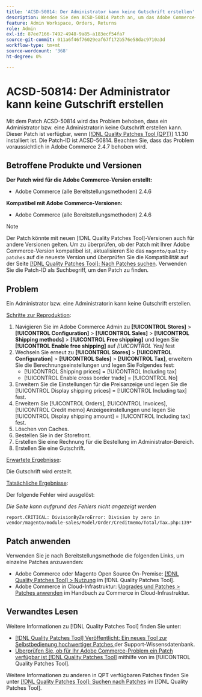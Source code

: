 ```yaml
---
title: 'ACSD-50814: Der Administrator kann keine Gutschrift erstellen'
description: Wenden Sie den ACSD-50814 Patch an, um das Adobe Commerce-Problem zu beheben, bei dem ein Administrator bzw. eine Administratorin keine Gutschrift erstellen kann.
feature: Admin Workspace, Orders, Returns
role: Admin
exl-id: 87ee7166-7492-4948-9a85-a183ecf54fa7
source-git-commit: 011a6f46f76029eaf67f172b576e58dac9710a3d
workflow-type: tm+mt
source-wordcount: '368'
ht-degree: 0%

---
```


# ACSD-50814: Der Administrator kann keine Gutschrift erstellen

Mit dem Patch ACSD-50814 wird das Problem behoben, dass ein Administrator bzw. eine Administratorin keine Gutschrift erstellen kann. Dieser Patch ist verfügbar, wenn [[!DNL Quality Patches Tool (QPT)]](https://experienceleague.adobe.com/en/docs/commerce-operations/tools/quality-patches-tool/quality-patches-tool-to-self-serve-quality-patches) 1.1.30 installiert ist. Die Patch-ID ist ACSD-50814. Beachten Sie, dass das Problem voraussichtlich in Adobe Commerce 2.4.7 behoben wird.

## Betroffene Produkte und Versionen

**Der Patch wird für die Adobe Commerce-Version erstellt:**

* Adobe Commerce (alle Bereitstellungsmethoden) 2.4.6

**Kompatibel mit Adobe Commerce-Versionen:**

* Adobe Commerce (alle Bereitstellungsmethoden) 2.4.6

>[!NOTE]
>
>Der Patch könnte mit neuen [!DNL Quality Patches Tool]-Versionen auch für andere Versionen gelten. Um zu überprüfen, ob der Patch mit Ihrer Adobe Commerce-Version kompatibel ist, aktualisieren Sie das `magento/quality-patches` auf die neueste Version und überprüfen Sie die Kompatibilität auf der Seite [[!DNL Quality Patches Tool]: Nach Patches suchen](https://experienceleague.adobe.com/tools/commerce-quality-patches/index.html). Verwenden Sie die Patch-ID als Suchbegriff, um den Patch zu finden.

## Problem

Ein Administrator bzw. eine Administratorin kann keine Gutschrift erstellen.

<u>Schritte zur Reproduktion</u>:

1. Navigieren Sie im Adobe Commerce Admin zu **[!UICONTROL Stores]** > **[!UICONTROL Configuration]** > **[!UICONTROL Sales]** > **[!UICONTROL Shipping methods]** > **[!UICONTROL Free shipping]** und legen Sie **[!UICONTROL Enable free shipping]** auf *[!UICONTROL Yes]* fest
1. Wechseln Sie erneut zu **[!UICONTROL Stores]** > **[!UICONTROL Configuration]** > **[!UICONTROL Sales]** > **[!UICONTROL Tax]**, erweitern Sie die Berechnungseinstellungen und legen Sie Folgendes fest:
   * [!UICONTROL Shipping prices] = [!UICONTROL Including tax]
   * [!UICONTROL Enable cross border trade] = [!UICONTROL No]
1. Erweitern Sie die Einstellungen für die Preisanzeige und legen Sie die [!UICONTROL Display shipping prices] = [!UICONTROL Including tax] fest.
1. Erweitern Sie [!UICONTROL Orders], [!UICONTROL Invoices], [!UICONTROL Credit memo] Anzeigeeinstellungen und legen Sie [!UICONTROL Display shipping amount] = [!UICONTROL Including tax] fest.
1. Löschen von Caches.
1. Bestellen Sie in der Storefront.
1. Erstellen Sie eine Rechnung für die Bestellung im Administrator-Bereich.
1. Erstellen Sie eine Gutschrift.

<u>Erwartete Ergebnisse</u>:

Die Gutschrift wird erstellt.

<u>Tatsächliche Ergebnisse</u>:

Der folgende Fehler wird ausgelöst:

*Die Seite kann aufgrund des Fehlers nicht angezeigt werden*

```
report.CRITICAL: DivisionByZeroError: Division by zero in vendor/magento/module-sales/Model/Order/Creditmemo/Total/Tax.php:139*
```

## Patch anwenden

Verwenden Sie je nach Bereitstellungsmethode die folgenden Links, um einzelne Patches anzuwenden:

* Adobe Commerce oder Magento Open Source On-Premise: [[!DNL Quality Patches Tool] > Nutzung](/help/tools/quality-patches-tool/usage.md) im [!DNL Quality Patches Tool].
* Adobe Commerce in Cloud-Infrastruktur: [Upgrades und Patches > Patches anwenden](https://experienceleague.adobe.com/docs/commerce-cloud-service/user-guide/develop/upgrade/apply-patches.html) im Handbuch zu Commerce in Cloud-Infrastruktur.

## Verwandtes Lesen

Weitere Informationen zu [!DNL Quality Patches Tool] finden Sie unter:

* [[!DNL Quality Patches Tool] Veröffentlicht: Ein neues Tool zur Selbstbedienung hochwertiger Patches ](https://experienceleague.adobe.com/en/docs/commerce-operations/tools/quality-patches-tool/quality-patches-tool-to-self-serve-quality-patches) der Support-Wissensdatenbank.
* [Überprüfen Sie, ob für Ihr Adobe Commerce-Problem ein Patch verfügbar ist [!DNL Quality Patches Tool]](/help/tools/quality-patches-tool/patches-available-in-qpt/check-patch-for-magento-issue-with-magento-quality-patches.md) mithilfe von im [!UICONTROL Quality Patches Tool].


Weitere Informationen zu anderen in QPT verfügbaren Patches finden Sie unter [[!DNL Quality Patches Tool]: Suchen nach Patches](https://experienceleague.adobe.com/tools/commerce-quality-patches/index.html) im [!DNL Quality Patches Tool].
